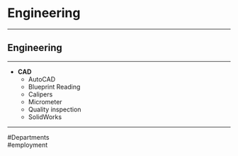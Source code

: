 # Engineering

---

## Engineering

---

- **CAD**
	- AutoCAD
	- Blueprint Reading
	- Calipers
	- Micrometer
	- Quality inspection
	- SolidWorks

---

#Departments  
#employment
